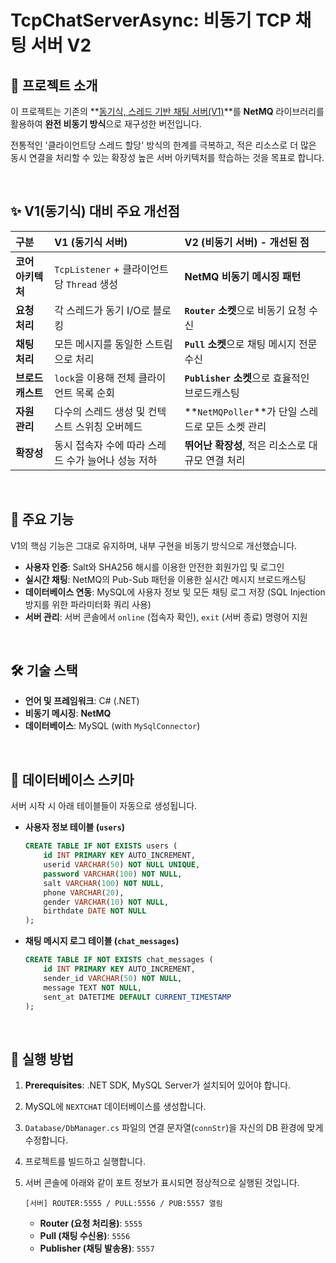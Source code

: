 # TcpChatServerAsync: 비동기 TCP 채팅 서버 V2

## 🚀 프로젝트 소개

이 프로젝트는 기존의 **[동기식, 스레드 기반 채팅 서버(V1)](https://github.com/Bamdo01/TcpChatServerSync)**를 **NetMQ** 라이브러리를 활용하여 **완전 비동기 방식**으로 재구성한 버전입니다.

전통적인 '클라이언트당 스레드 할당' 방식의 한계를 극복하고, 적은 리소스로 더 많은 동시 연결을 처리할 수 있는 확장성 높은 서버 아키텍처를 학습하는 것을 목표로 합니다.

<br>

## ✨ V1(동기식) 대비 주요 개선점

| 구분 | V1 (동기식 서버) | V2 (비동기 서버) - **개선된 점** |
| :--- | :--- | :--- |
| **코어 아키텍처** | `TcpListener` + 클라이언트당 `Thread` 생성 | **NetMQ 비동기 메시징 패턴** |
| **요청 처리** | 각 스레드가 동기 I/O로 블로킹 | **`Router` 소켓**으로 비동기 요청 수신 |
| **채팅 처리** | 모든 메시지를 동일한 스트림으로 처리 | **`Pull` 소켓**으로 채팅 메시지 전문 수신 |
| **브로드캐스트** | `lock`을 이용해 전체 클라이언트 목록 순회 | **`Publisher` 소켓**으로 효율적인 브로드캐스팅 |
| **자원 관리** | 다수의 스레드 생성 및 컨텍스트 스위칭 오버헤드 | **`NetMQPoller`**가 단일 스레드로 모든 소켓 관리 |
| **확장성** | 동시 접속자 수에 따라 스레드 수가 늘어나 성능 저하 | **뛰어난 확장성**, 적은 리소스로 대규모 연결 처리 |

<br>

## 📑 주요 기능

V1의 핵심 기능은 그대로 유지하며, 내부 구현을 비동기 방식으로 개선했습니다.

* **사용자 인증**: Salt와 SHA256 해시를 이용한 안전한 회원가입 및 로그인
* **실시간 채팅**: NetMQ의 Pub-Sub 패턴을 이용한 실시간 메시지 브로드캐스팅
* **데이터베이스 연동**: MySQL에 사용자 정보 및 모든 채팅 로그 저장 (SQL Injection 방지를 위한 파라미터화 쿼리 사용)
* **서버 관리**: 서버 콘솔에서 `online` (접속자 확인), `exit` (서버 종료) 명령어 지원

<br>

## 🛠️ 기술 스택

* **언어 및 프레임워크**: C# (.NET)
* **비동기 메시징**: **NetMQ**
* **데이터베이스**: MySQL (with `MySqlConnector`)

<br>

## 💾 데이터베이스 스키마

서버 시작 시 아래 테이블들이 자동으로 생성됩니다.

* **사용자 정보 테이블 (`users`)**
    ```sql
    CREATE TABLE IF NOT EXISTS users (
        id INT PRIMARY KEY AUTO_INCREMENT,
        userid VARCHAR(50) NOT NULL UNIQUE,
        password VARCHAR(100) NOT NULL,
        salt VARCHAR(100) NOT NULL,
        phone VARCHAR(20),
        gender VARCHAR(10) NOT NULL,
        birthdate DATE NOT NULL
    );
    ```
* **채팅 메시지 로그 테이블 (`chat_messages`)**
    ```sql
    CREATE TABLE IF NOT EXISTS chat_messages (
        id INT PRIMARY KEY AUTO_INCREMENT,
        sender_id VARCHAR(50) NOT NULL,
        message TEXT NOT NULL,
        sent_at DATETIME DEFAULT CURRENT_TIMESTAMP
    );
    ```

<br>

## 🚀 실행 방법

1.  **Prerequisites**: .NET SDK, MySQL Server가 설치되어 있어야 합니다.
2.  MySQL에 `NEXTCHAT` 데이터베이스를 생성합니다.
3.  `Database/DbManager.cs` 파일의 연결 문자열(`connStr`)을 자신의 DB 환경에 맞게 수정합니다.
4.  프로젝트를 빌드하고 실행합니다.
5.  서버 콘솔에 아래와 같이 포트 정보가 표시되면 정상적으로 실행된 것입니다.

    ```
    [서버] ROUTER:5555 / PULL:5556 / PUB:5557 열림
    ```

    * **Router (요청 처리용)**: `5555`
    * **Pull (채팅 수신용)**: `5556`
    * **Publisher (채팅 발송용)**: `5557`

